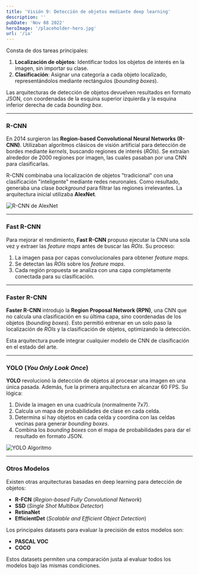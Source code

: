 ```yaml
---
title: 'Visión 9: Detección de objetos mediante deep learning'
description: ''
pubDate: 'Nov 08 2022'
heroImage: '/placeholder-hero.jpg'
url: '/ia'
---
```


Consta de dos tareas principales:

1. **Localización de objetos**: Identificar todos los objetos de interés en la imagen, sin importar su clase.
2. **Clasificación**: Asignar una categoría a cada objeto localizado, representándolos mediante rectángulos (_bounding boxes_).

Las arquitecturas de detección de objetos devuelven resultados en formato JSON, con coordenadas de la esquina superior izquierda y la esquina inferior derecha de cada _bounding box_.

---

### R-CNN

En 2014 surgieron las **Region-based Convolutional Neural Networks (R-CNN)**. Utilizaban algoritmos clásicos de visión artificial para detección de bordes mediante _kernels_, buscando regiones de interés (_ROIs_). Se extraían alrededor de 2000 regiones por imagen, las cuales pasaban por una CNN para clasificarlas.

R-CNN combinaba una localización de objetos "tradicional" con una clasificación "inteligente" mediante redes neuronales. Como resultado, generaba una clase _background_ para filtrar las regiones irrelevantes. La arquitectura inicial utilizaba **AlexNet**.

<img src="https://res.cloudinary.com/djc1umong/image/upload/v1740430402/Screenshot_20250224_165124_ef3ra2.webp" alt="R-CNN de AlexNet" >

---

### Fast R-CNN

Para mejorar el rendimiento, **Fast R-CNN** propuso ejecutar la CNN una sola vez y extraer las _feature maps_ antes de buscar las _ROIs_. Su proceso:

1. La imagen pasa por capas convolucionales para obtener _feature maps_.
2. Se detectan las _ROIs_ sobre los _feature maps_.
3. Cada región propuesta se analiza con una capa completamente conectada para su clasificación.

---

### Faster R-CNN

**Faster R-CNN** introdujo la **Region Proposal Network (RPN)**, una CNN que no calcula una clasificación en su última capa, sino coordenadas de los objetos (_bounding boxes_). Esto permitió entrenar en un solo paso la localización de _ROIs_ y la clasificación de objetos, optimizando la detección.

Esta arquitectura puede integrar cualquier modelo de CNN de clasificación en el estado del arte.

---

### YOLO (_You Only Look Once_)

**YOLO** revolucionó la detección de objetos al procesar una imagen en una única pasada. Además, fue la primera arquitectura en alcanzar 60 FPS. Su lógica:

1. Divide la imagen en una cuadrícula (normalmente 7x7).
2. Calcula un mapa de probabilidades de clase en cada celda.
3. Determina si hay objetos en cada celda y coordina con las celdas vecinas para generar _bounding boxes_.
4. Combina los _bounding boxes_ con el mapa de probabilidades para dar el resultado en formato JSON.

<img src="https://res.cloudinary.com/djc1umong/image/upload/v1740431901/Screenshot_20250224_171752_jhi35v.webp" alt="YOLO Algoritmo" >

---

### Otros Modelos

Existen otras arquitecturas basadas en deep learning para detección de objetos:

- **R-FCN** (_Region-based Fully Convolutional Network_)
- **SSD** (_Single Shot Multibox Detector_)
- **RetinaNet**
- **EfficientDet** (_Scalable and Efficient Object Detection_)

Los principales datasets para evaluar la precisión de estos modelos son:

- **PASCAL VOC**
- **COCO**

Estos datasets permiten una comparación justa al evaluar todos los modelos bajo las mismas condiciones.
